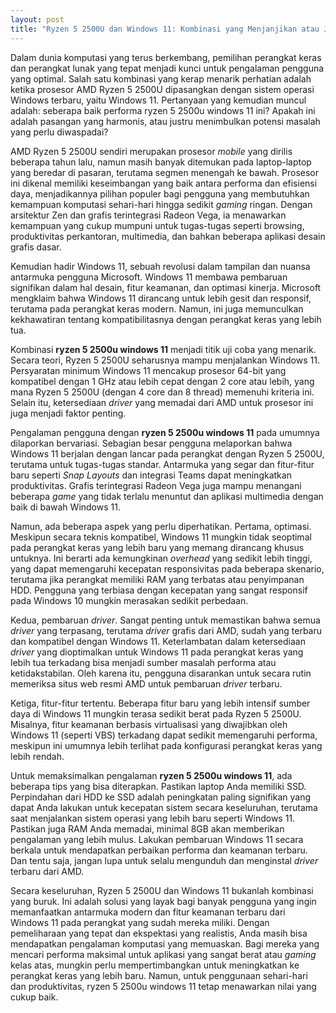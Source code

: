 ```yaml
---
layout: post
title: "Ryzen 5 2500U dan Windows 11: Kombinasi yang Menjanjikan atau Justru Mengecewakan?"
---
```


Dalam dunia komputasi yang terus berkembang, pemilihan perangkat keras dan perangkat lunak yang tepat menjadi kunci untuk pengalaman pengguna yang optimal. Salah satu kombinasi yang kerap menarik perhatian adalah ketika prosesor AMD Ryzen 5 2500U dipasangkan dengan sistem operasi Windows terbaru, yaitu Windows 11. Pertanyaan yang kemudian muncul adalah: seberapa baik performa ryzen 5 2500u windows 11 ini? Apakah ini adalah pasangan yang harmonis, atau justru menimbulkan potensi masalah yang perlu diwaspadai?

AMD Ryzen 5 2500U sendiri merupakan prosesor *mobile* yang dirilis beberapa tahun lalu, namun masih banyak ditemukan pada laptop-laptop yang beredar di pasaran, terutama segmen menengah ke bawah. Prosesor ini dikenal memiliki keseimbangan yang baik antara performa dan efisiensi daya, menjadikannya pilihan populer bagi pengguna yang membutuhkan kemampuan komputasi sehari-hari hingga sedikit *gaming* ringan. Dengan arsitektur Zen dan grafis terintegrasi Radeon Vega, ia menawarkan kemampuan yang cukup mumpuni untuk tugas-tugas seperti browsing, produktivitas perkantoran, multimedia, dan bahkan beberapa aplikasi desain grafis dasar.

Kemudian hadir Windows 11, sebuah revolusi dalam tampilan dan nuansa antarmuka pengguna Microsoft. Windows 11 membawa pembaruan signifikan dalam hal desain, fitur keamanan, dan optimasi kinerja. Microsoft mengklaim bahwa Windows 11 dirancang untuk lebih gesit dan responsif, terutama pada perangkat keras modern. Namun, ini juga memunculkan kekhawatiran tentang kompatibilitasnya dengan perangkat keras yang lebih tua.

Kombinasi **ryzen 5 2500u windows 11** menjadi titik uji coba yang menarik. Secara teori, Ryzen 5 2500U seharusnya mampu menjalankan Windows 11. Persyaratan minimum Windows 11 mencakup prosesor 64-bit yang kompatibel dengan 1 GHz atau lebih cepat dengan 2 core atau lebih, yang mana Ryzen 5 2500U (dengan 4 core dan 8 thread) memenuhi kriteria ini. Selain itu, ketersediaan *driver* yang memadai dari AMD untuk prosesor ini juga menjadi faktor penting.

Pengalaman pengguna dengan **ryzen 5 2500u windows 11** pada umumnya dilaporkan bervariasi. Sebagian besar pengguna melaporkan bahwa Windows 11 berjalan dengan lancar pada perangkat dengan Ryzen 5 2500U, terutama untuk tugas-tugas standar. Antarmuka yang segar dan fitur-fitur baru seperti *Snap Layouts* dan integrasi Teams dapat meningkatkan produktivitas. Grafis terintegrasi Radeon Vega juga mampu menangani beberapa *game* yang tidak terlalu menuntut dan aplikasi multimedia dengan baik di bawah Windows 11.

Namun, ada beberapa aspek yang perlu diperhatikan. Pertama, optimasi. Meskipun secara teknis kompatibel, Windows 11 mungkin tidak seoptimal pada perangkat keras yang lebih baru yang memang dirancang khusus untuknya. Ini berarti ada kemungkinan *overhead* yang sedikit lebih tinggi, yang dapat memengaruhi kecepatan responsivitas pada beberapa skenario, terutama jika perangkat memiliki RAM yang terbatas atau penyimpanan HDD. Pengguna yang terbiasa dengan kecepatan yang sangat responsif pada Windows 10 mungkin merasakan sedikit perbedaan.

Kedua, pembaruan *driver*. Sangat penting untuk memastikan bahwa semua *driver* yang terpasang, terutama *driver* grafis dari AMD, sudah yang terbaru dan kompatibel dengan Windows 11. Keterlambatan dalam ketersediaan *driver* yang dioptimalkan untuk Windows 11 pada perangkat keras yang lebih tua terkadang bisa menjadi sumber masalah performa atau ketidakstabilan. Oleh karena itu, pengguna disarankan untuk secara rutin memeriksa situs web resmi AMD untuk pembaruan *driver* terbaru.

Ketiga, fitur-fitur tertentu. Beberapa fitur baru yang lebih intensif sumber daya di Windows 11 mungkin terasa sedikit berat pada Ryzen 5 2500U. Misalnya, fitur keamanan berbasis virtualisasi yang diwajibkan oleh Windows 11 (seperti VBS) terkadang dapat sedikit memengaruhi performa, meskipun ini umumnya lebih terlihat pada konfigurasi perangkat keras yang lebih rendah.

Untuk memaksimalkan pengalaman **ryzen 5 2500u windows 11**, ada beberapa tips yang bisa diterapkan. Pastikan laptop Anda memiliki SSD. Perpindahan dari HDD ke SSD adalah peningkatan paling signifikan yang dapat Anda lakukan untuk kecepatan sistem secara keseluruhan, terutama saat menjalankan sistem operasi yang lebih baru seperti Windows 11. Pastikan juga RAM Anda memadai, minimal 8GB akan memberikan pengalaman yang lebih mulus. Lakukan pembaruan Windows 11 secara berkala untuk mendapatkan perbaikan performa dan keamanan terbaru. Dan tentu saja, jangan lupa untuk selalu mengunduh dan menginstal *driver* terbaru dari AMD.

Secara keseluruhan, Ryzen 5 2500U dan Windows 11 bukanlah kombinasi yang buruk. Ini adalah solusi yang layak bagi banyak pengguna yang ingin memanfaatkan antarmuka modern dan fitur keamanan terbaru dari Windows 11 pada perangkat yang sudah mereka miliki. Dengan pemeliharaan yang tepat dan ekspektasi yang realistis, Anda masih bisa mendapatkan pengalaman komputasi yang memuaskan. Bagi mereka yang mencari performa maksimal untuk aplikasi yang sangat berat atau *gaming* kelas atas, mungkin perlu mempertimbangkan untuk meningkatkan ke perangkat keras yang lebih baru. Namun, untuk penggunaan sehari-hari dan produktivitas, ryzen 5 2500u windows 11 tetap menawarkan nilai yang cukup baik.
